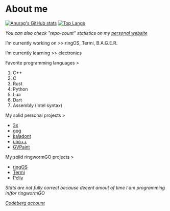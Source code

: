 # About me
[![Anurag's GitHub stats](https://github-readme-stats-git-master-andrej123456789s-projects.vercel.app/api?username=Andrej123456789&theme=gruvbox&include_all_commits=true&show=reviews)](https://github.com/anuraghazra/github-readme-stats)
[![Top Langs](https://github-readme-stats.vercel.app/api/top-langs/?username=Andrej123456789&theme=monokai&layout=compact&langs_count=5&size_weight=1&count_weight=0)](https://github.com/anuraghazra/github-readme-stats)

*You can also check "repo-count" statistics on my [personal website](https://andrej123456789.github.io/)*

I’m currently working on >> ringOS, Termi, B.A.G.E.R.

I’m currently learning >> electronics
      
Favorite programming languages >
   1. C++
   2. C
   3. Rust
   4. Python
   5. Lua
   6. Dart
   7. Assembly (Intel syntax)
   
My solid personal projects >
- [3x](https://github.com/Andrej123456789/3x)
- [gog](https://github.com/Andrej123456789/gog)
- [kaladont](https://github.com/Andrej123456789/kaladont)
- [uno++](https://github.com/Andrej123456789/uno)
- [GVPaint](https://github.com/Andrej123456789/GVPaint)

My solid ringwormGO projects >
- [ringOS](https://github.com/ringwormGO-organization/ringOS)
- [Termi](https://github.com/ringwormGO-organization/Termi)
- [Pelly](https://github.com/ringwormGO-organization/Pelly)

*Stats are not fully correct because decent amout of time I am programming in/for ringwormGO*

*[Codeberg account](https://codeberg.org/Andrej123456789)*
